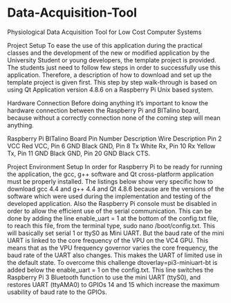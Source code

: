 # Data-Acquisition-Tool
Physiological Data Acquisition Tool for Low Cost Computer Systems 

Project Setup
To ease the use of this application during the practical classes and the development of the new or modified application by the University Student or young developers, the template project is provided. The students just need to follow few steps in order to successfully use this application. Therefore, a description of how to download and set up the template project is given first. This step by step walk-through is based on using Qt Application version 4.8.6 on a Raspberry Pi Unix based system.

 Hardware Connection
 Before doing anything it’s important to know the hardware connection between the Raspberry Pi and BITalino board, because without a correctly connection none of the coming step will mean anything.
 
 Raspberry Pi	BITalino Board
Pin Number	Description	Wire	Description
Pin 2	 VCC	Red	VCC, 
Pin 6	GND	Black	GND, 
Pin 8	Tx	White	Rx, 
Pin 10	Rx	Yellow	Tx, 
Pin 11	GND	Black	GND, 
Pin 20	GND	Black	CTS.

Project Environment Setup
In order for Raspberry Pi to be ready for running the application, the gcc, g++ software and Qt cross-platform application must be properly installed. The listings below show very specific how to download gcc 4.4 and g++ 4.4 and Qt 4.8.6 because are the versions of the software which were used during the implementation and testing of the developed application. Also the Raspberry Pi console must be disabled in order to allow the efficient use of the serial communication. This can be done by adding the line enable_uart = 1 at the bottom of the config.txt file, to reach this file, from the terminal type, sudo nano /boot/config.txt. This will basically set serial 1 or ttyS0 as Mini UART. But the baud rate of the mini UART is linked to the core frequency of the VPU on the VC4 GPU. This means that as the VPU frequency governor varies the core frequency, the baud rate of the UART also changes. This makes the UART of limited use in the default state. To overcome this challenge dtoverlay=pi3-miniuart-bt is added below the enable_uart = 1 on the config.txt.  This line switches the Raspberry Pi 3 Bluetooth function to use the mini UART (ttyS0), and restores UART (ttyAMA0) to GPIOs 14 and 15 which increase the maximum usability of baud rate to the GPIOs.
